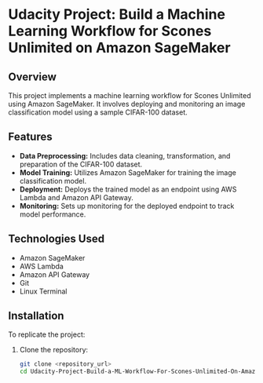 # Udacity Project: Build a Machine Learning Workflow for Scones Unlimited on Amazon SageMaker

## Overview
This project implements a machine learning workflow for Scones Unlimited using Amazon SageMaker. It involves deploying and monitoring an image classification model using a sample CIFAR-100 dataset.

## Features
- **Data Preprocessing:** Includes data cleaning, transformation, and preparation of the CIFAR-100 dataset.
- **Model Training:** Utilizes Amazon SageMaker for training the image classification model.
- **Deployment:** Deploys the trained model as an endpoint using AWS Lambda and Amazon API Gateway.
- **Monitoring:** Sets up monitoring for the deployed endpoint to track model performance.

## Technologies Used
- Amazon SageMaker
- AWS Lambda
- Amazon API Gateway
- Git
- Linux Terminal

## Installation
To replicate the project:
1. Clone the repository:
   ```bash
   git clone <repository_url>
   cd Udacity-Project-Build-a-ML-Workflow-For-Scones-Unlimited-On-Amazon-SageMaker
